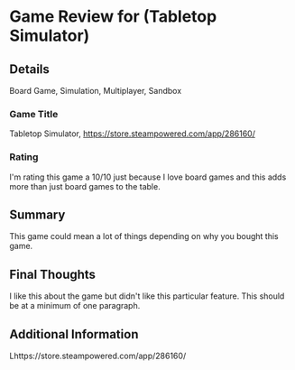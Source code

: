# Game Review for (Tabletop Simulator)

## Details
Board Game, Simulation, Multiplayer, Sandbox

### Game Title
Tabletop Simulator, https://store.steampowered.com/app/286160/
### Rating
I'm rating this game a 10/10 just because I love board games and this adds more than just board games to the table.

## Summary
  This game could mean a lot of things depending on why you bought this game.

## Final Thoughts
I like this about the game but didn't like this particular feature. This should be at a minimum of one paragraph.

## Additional Information
Lhttps://store.steampowered.com/app/286160/
